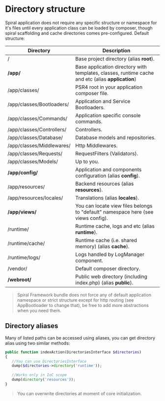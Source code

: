 # Directory structure
Spiral application does not require any specific structure or namespace for it's files until every application class can be loaded by composer, though spiral scaffolding and cache directories comes pre-configured. Default structure:

Directory                         | Description                    
---                               | ---       
/                                 | Base project directory (alias **root**).
**/app/**                         | Base application directory with templates, classes, runtime cache and etc (alias **application**)
/app/classes/                     | PSR4 root in your application composer file.               
/app/classes/Bootloaders/         | Application and Service Bootloaders.
/app/classes/Commands/            | Application specific console commands.   
/app/classes/Controllers/         | Controllers.          
/app/classes/Database/            | Database models and repositories.                       
/app/classes/Middlewares/         | Http Middlewares.
/app/classes/Requests/            | RequestFilters (Validators).    
/app/classes/Models/              | Up to you.
**/app/config/**                  | Application and components configuration (alias **config**).    
/app/resources/                   | Backend resources (alias **resources**).
/app/resources/locales/           | Translations (alias **locales**).
**/app/views/**                   | You can locate view files belongs to "default" namespace here (see views config).
/runtime/                         | Runtime cache, logs and etc (alias **runtime**).
/runtime/cache/                   | Runtime cache (i.e. shared memory) (alias **cache**).     
/runtime/logs/                    | Logs handled by LogManager component.                 
/vendor/                          | Default composer directory.              
**/webroot/**                     | Public web directory (including index.php) (alias **public**).

> Spiral Framework bundle does not force any of default application namespace or strict structure except for http routing (see AppBootloader to change that), be free to add more abstractions when you need them.

## Directory aliases
Many of listed paths can be accessed using aliases, you can get directory alias using two similar methods:

```php
public function indexAction(DirectoriesInterface $directories)
{
   //You can use DirectoriesInterface
   dump($directories->directory('runtime'));
   
   //Works only in IoC scope
   dump(directory('resources'));
}
```

> You can overwrite directories at moment of core initialization.